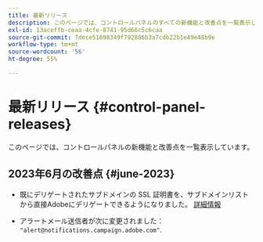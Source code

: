 ```yaml
---
title: 最新リリース
description: このページでは、コントロールパネルのすべての新機能と改善点を一覧表示しています。
exl-id: 13aceffb-ceaa-4cfe-8741-95d66c5c6caa
source-git-commit: 7dece51698349f792886b3a7cdb22b1e49e48b9e
workflow-type: tm+mt
source-wordcount: '56'
ht-degree: 55%

---
```


# 最新リリース {#control-panel-releases}

このページでは、コントロールパネルの新機能と改善点を一覧表示しています。

## 2023年6月の改善点 {#june-2023}

* 既にデリゲートされたサブドメインの SSL 証明書を、サブドメインリストから直接Adobeにデリゲートできるようになりました。 [詳細情報](../subdomains-certificates/using/delegate-ssl.md)

* アラートメール送信者が次に変更されました： `"alert@notifications.campaign.adobe.com"`.
